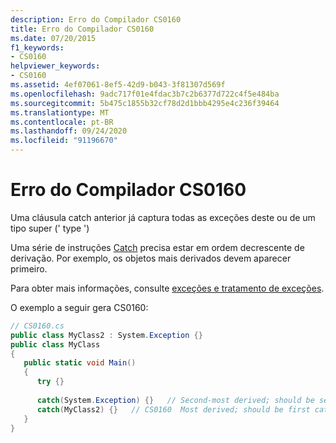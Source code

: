 ```yaml
---
description: Erro do Compilador CS0160
title: Erro do Compilador CS0160
ms.date: 07/20/2015
f1_keywords:
- CS0160
helpviewer_keywords:
- CS0160
ms.assetid: 4ef07061-8ef5-42d9-b043-3f81307d569f
ms.openlocfilehash: 9adc717f01e4fdac3b7c2b6377d722c4f5e484ba
ms.sourcegitcommit: 5b475c1855b32cf78d2d1bbb4295e4c236f39464
ms.translationtype: MT
ms.contentlocale: pt-BR
ms.lasthandoff: 09/24/2020
ms.locfileid: "91196670"
---
```

# <a name="compiler-error-cs0160"></a>Erro do Compilador CS0160

Uma cláusula catch anterior já captura todas as exceções deste ou de um tipo super (' type ')  
  
Uma série de instruções [Catch](../language-reference/keywords/try-catch.md) precisa estar em ordem decrescente de derivação. Por exemplo, os objetos mais derivados devem aparecer primeiro.
  
 Para obter mais informações, consulte [exceções e tratamento de exceções](../programming-guide/exceptions/index.md).  
  
 O exemplo a seguir gera CS0160:  
  
```csharp  
// CS0160.cs  
public class MyClass2 : System.Exception {}  
public class MyClass  
{  
   public static void Main()  
   {  
      try {}  
  
      catch(System.Exception) {}   // Second-most derived; should be second catch  
      catch(MyClass2) {}   // CS0160  Most derived; should be first catch  
   }  
}  
```
